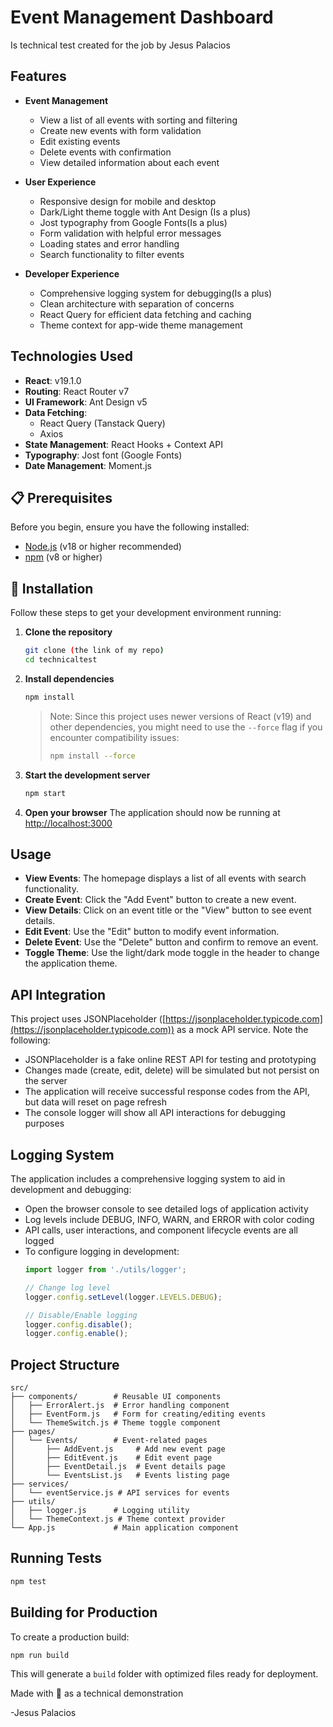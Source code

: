 # Event Management Dashboard

Is technical test created for the job by Jesus Palacios


## Features

- **Event Management**
  - View a list of all events with sorting and filtering
  - Create new events with form validation
  - Edit existing events
  - Delete events with confirmation
  - View detailed information about each event
  
- **User Experience**
  - Responsive design for mobile and desktop
  - Dark/Light theme toggle with Ant Design (Is a plus)
  - Jost typography from Google Fonts(Is a plus)
  - Form validation with helpful error messages
  - Loading states and error handling
  - Search functionality to filter events

- **Developer Experience**
  - Comprehensive logging system for debugging(Is a plus)
  - Clean architecture with separation of concerns
  - React Query for efficient data fetching and caching
  - Theme context for app-wide theme management

##  Technologies Used

- **React**: v19.1.0
- **Routing**: React Router v7
- **UI Framework**: Ant Design v5
- **Data Fetching**: 
  - React Query (Tanstack Query)
  - Axios
- **State Management**: React Hooks + Context API
- **Typography**: Jost font (Google Fonts)
- **Date Management**: Moment.js

## 📋 Prerequisites

Before you begin, ensure you have the following installed:
- [Node.js](https://nodejs.org/) (v18 or higher recommended)
- [npm](https://www.npmjs.com/) (v8 or higher)

## 🔧 Installation

Follow these steps to get your development environment running:

1. **Clone the repository**
   ```bash
   git clone (the link of my repo)
   cd technicaltest
   ```

2. **Install dependencies**
   ```bash
   npm install
   ```
   
   > Note: Since this project uses newer versions of React (v19) and other dependencies, you might need to use the `--force` flag if you encounter compatibility issues:
   > ```bash
   > npm install --force
   > ```

3. **Start the development server**
   ```bash
   npm start
   ```

4. **Open your browser**
   The application should now be running at [http://localhost:3000](http://localhost:3000)

##  Usage

- **View Events**: The homepage displays a list of all events with search functionality.
- **Create Event**: Click the "Add Event" button to create a new event.
- **View Details**: Click on an event title or the "View" button to see event details.
- **Edit Event**: Use the "Edit" button to modify event information.
- **Delete Event**: Use the "Delete" button and confirm to remove an event.
- **Toggle Theme**: Use the light/dark mode toggle in the header to change the application theme.

##  API Integration

This project uses JSONPlaceholder ([https://jsonplaceholder.typicode.com](https://jsonplaceholder.typicode.com)) as a mock API service. Note the following:

- JSONPlaceholder is a fake online REST API for testing and prototyping
- Changes made (create, edit, delete) will be simulated but not persist on the server
- The application will receive successful response codes from the API, but data will reset on page refresh
- The console logger will show all API interactions for debugging purposes

## Logging System

The application includes a comprehensive logging system to aid in development and debugging:

- Open the browser console to see detailed logs of application activity
- Log levels include DEBUG, INFO, WARN, and ERROR with color coding
- API calls, user interactions, and component lifecycle events are all logged
- To configure logging in development:
  ```javascript
  import logger from './utils/logger';
  
  // Change log level
  logger.config.setLevel(logger.LEVELS.DEBUG);
  
  // Disable/Enable logging
  logger.config.disable();
  logger.config.enable();
  ```

## Project Structure

```
src/
├── components/        # Reusable UI components
│   ├── ErrorAlert.js  # Error handling component
│   ├── EventForm.js   # Form for creating/editing events
│   └── ThemeSwitch.js # Theme toggle component
├── pages/
│   └── Events/        # Event-related pages
│       ├── AddEvent.js     # Add new event page
│       ├── EditEvent.js    # Edit event page
│       ├── EventDetail.js  # Event details page
│       └── EventsList.js   # Events listing page
├── services/
│   └── eventService.js # API services for events
├── utils/
│   ├── logger.js      # Logging utility
│   └── ThemeContext.js # Theme context provider
└── App.js             # Main application component
```

## Running Tests

```bash
npm test
```

##  Building for Production

To create a production build:

```bash
npm run build
```

This will generate a `build` folder with optimized files ready for deployment.



Made with 💙 as a technical demonstration

-Jesus Palacios
